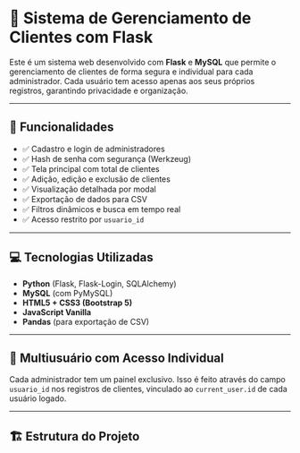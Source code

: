# 🧾 Sistema de Gerenciamento de Clientes com Flask

Este é um sistema web desenvolvido com **Flask** e **MySQL** que permite o gerenciamento de clientes de forma segura e individual para cada administrador. Cada usuário tem acesso apenas aos seus próprios registros, garantindo privacidade e organização.

---

## 🚀 Funcionalidades

- ✅ Cadastro e login de administradores
- ✅ Hash de senha com segurança (Werkzeug)
- ✅ Tela principal com total de clientes
- ✅ Adição, edição e exclusão de clientes
- ✅ Visualização detalhada por modal
- ✅ Exportação de dados para CSV
- ✅ Filtros dinâmicos e busca em tempo real
- ✅ Acesso restrito por `usuario_id`

---

## 💻 Tecnologias Utilizadas

- **Python** (Flask, Flask-Login, SQLAlchemy)
- **MySQL** (com PyMySQL)
- **HTML5 + CSS3 (Bootstrap 5)**
- **JavaScript Vanilla**
- **Pandas** (para exportação de CSV)

---

## 🔐 Multiusuário com Acesso Individual

Cada administrador tem um painel exclusivo. Isso é feito através do campo `usuario_id` nos registros de clientes, vinculado ao `current_user.id` de cada usuário logado.

---

## 🏗️ Estrutura do Projeto

